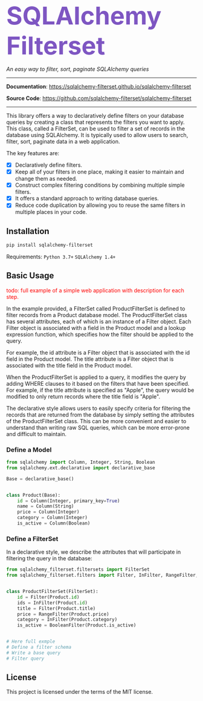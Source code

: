 <span style="font-size: 65px; color: #7e56c2">**SQLAlchemy Filterset**</span>

<p align="left">
    <em>An easy way to filter, sort, paginate SQLAlchemy queries</em>
</p>

---
**Documentation**: <a href="https://idaproject.github.io/sqlalchemy-filterset/" target="_blank">https://sqlalchemy-filterset.github.io/sqlalchemy-filterset</a>

**Source Code**: <a href="https://github.com/idaproject/sqlalchemy-filterset" target="_blank">https://github.com/sqlalchemy-filterset/sqlalchemy-filterset</a>

---
This library offers a way to declaratively define filters on your database queries by creating a class that represents the filters you want to apply.
This class, called a FilterSet, can be used to filter a set of records in the database using SQLAlchemy.
It is typically used to allow users to search, filter, sort, paginate data in a web application.

The key features are:

* [X] Declaratively define filters.
* [X] Keep all of your filters in one place, making it easier to maintain and change them as needed.
* [X] Construct complex filtering conditions by combining multiple simple filters.
* [X] It offers a standard approach to writing database queries.
* [X] Reduce code duplication by allowing you to reuse the same filters in multiple places in your code.

## Installation

```bash
pip install sqlalchemy-filterset
```
Requirements: `Python 3.7+` `SQLAlchemy 1.4+`


## Basic Usage

<span style="color:red">todo: full example of a simple web application with description for each step.</span>

In the example provided, a FilterSet called ProductFilterSet is defined to filter records from a Product database model.
The ProductFilterSet class has several attributes, each of which is an instance of a Filter object.
Each Filter object is associated with a field in the Product model and a lookup expression function, which specifies how the filter should be applied to the query.

For example, the id attribute is a Filter object that is associated with the id field in the Product model.
The title attribute is a Filter object that is associated with the title field in the Product model.

When the ProductFilterSet is applied to a query, it modifies the query by adding WHERE clauses to it based on the filters that have been specified.
For example, if the title attribute is specified as "Apple", the query would be modified to only return records where the title field is "Apple".

The declarative style allows users to easily specify criteria for filtering the records that are returned from the database by simply setting the attributes of the ProductFilterSet class.
This can be more convenient and easier to understand than writing raw SQL queries, which can be more error-prone and difficult to maintain.

### Define a Model

```python
from sqlalchemy import Column, Integer, String, Boolean
from sqlalchemy.ext.declarative import declarative_base

Base = declarative_base()


class Product(Base):
    id = Column(Integer, primary_key=True)
    name = Column(String)
    price = Column(Integer)
    category = Column(Integer)
    is_active = Column(Boolean)

```

### Define a FilterSet

In a declarative style, we describe the attributes that will participate in filtering the query in the database:
```python
from sqlalchemy_filterset.filtersets import FilterSet
from sqlalchemy_filterset.filters import Filter, InFilter, RangeFilter, BooleanFilter


class ProductFilterSet(FilterSet):
    id = Filter(Product.id)
    ids = InFilter(Product.id)
    title = Filter(Product.title)
    price = RangeFilter(Product.price)
    category = InFilter(Product.category)
    is_active = BooleanFilter(Product.is_active)

```

```python

# Here full exmple
# Define a filter schema
# Write a base query
# Filter query
```



## License

This project is licensed under the terms of the MIT license.

